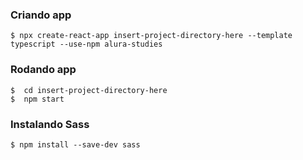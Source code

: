 ### Criando app
```
$ npx create-react-app insert-project-directory-here --template typescript --use-npm alura-studies
```
### Rodando app
```
$  cd insert-project-directory-here
$  npm start
```
### Instalando Sass
```
$ npm install --save-dev sass
```